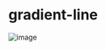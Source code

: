 # gradient-line

![image](https://user-images.githubusercontent.com/73449300/196820918-683a1a47-7569-497e-9465-d61a29d3ebc5.png)
